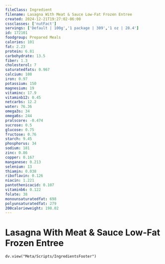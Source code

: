 ```yaml
---
fileClass: Ingredient
filename: Lasagna With Meat & Sauce Low-Fat Frozen Entree
created: 2024-12-21T19:27:02-06:00
cssclasses: ['nutFact']
servings: ['Default | 100g','1 package | 309','1 oz | 28.4']
id: 172101
foodgroup: Prepared Meals
calories: 101
fat: 2.23
protein: 6.81
carbohydrate: 13.5
fiber: 1.3
cholesterol: 7
saturatedfats: 0.967
calcium: 108
iron: 0.97
potassium: 150
magnesium: 19
vitaminc: 17.9
vitaminb12: 0.45
netcarbs: 12.2
water: 76.36
omega3s: 34
omega6s: 244
pralscore: -0.474
sucrose: 0.5
glucose: 0.75
fructose: 0.76
starch: 9.45
phosphorus: 34
sodium: 181
zinc: 0.86
copper: 0.167
manganese: 0.213
selenium: 13
thiamin: 0.038
riboflavin: 0.126
niacin: 1.221
pantothenicacid: 0.107
vitaminb6: 0.122
folate: 38
monounsaturatedfat: 698
polyunsaturatedfat: 279
200calorieweight: 198.02
---
```


# Lasagna With Meat & Sauce Low-Fat Frozen Entree

```dataviewjs
dv.view("Meta/Scripts/IngredientsFooter")
```